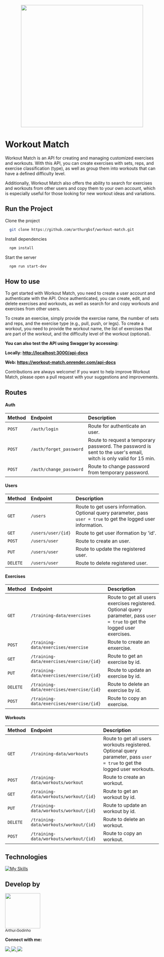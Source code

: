 
<p align="center">
  <a href="https://academy.mjvinnovation.com/br/mjvschool/">
    <img width=400px src="https://content.mjvinnovation.com/hubfs/MJV%20School/Logo%20School.jpeg"/>
  </a>
</p> 



# Workout Match

Workout Match is an API for creating and managing customized exercises and workouts. With this API, you can create exercises with sets, reps, and exercise classification (type), as well as group them into workouts that can have a defined difficulty level.

Additionally, Workout Match also offers the ability to search for exercises and workouts from other users and copy them to your own account, which is especially useful for those looking for new workout ideas and variations.

<!--
<p align="center">
<img src="http://img.shields.io/static/v1?label=STATUS&message=UNDER%20MAINTENANCE&color=GREEN&style=for-the-badge"/>
</p>
-->

## Run the Project

Clone the project

```bash
  git clone https://github.com/arthurgbsf/workout-match.git
```

Install dependencies

```bash
  npm install
```

Start the server

```bash
  npm run start-dev
```


## How to use 

To get started with Workout Match, you need to create a user account and authenticate with the API. Once authenticated, you can create, edit, and delete exercises and workouts, as well as search for and copy workouts and exercises from other users.

To create an exercise, simply provide the exercise name, the number of sets and reps, and the exercise type (e.g., pull, push, or legs). To create a workout, you need to provide the workout name, the list of exercises that are part of the workout, and the difficulty level of the workout (optional).

<strong> 
  <p>
    You can also test the API using Swagger by accessing:
  </p>
  <p>
    Locally: <a href="http://localhost:3000/api-docs">http://localhost:3000/api-docs</a>
  </p>
  <p>
    Web: <a href="https://workout-match.onrender.com/api-docs"> https://workout-match.onrender.com/api-docs </a>
  </p>
</strong>


Contributions are always welcome! If you want to help improve Workout Match, please open a pull request with your suggestions and improvements.
## Routes

#### Auth

| Method    | Endpoint | Description                |
| :-------- | :------- | :------------------------- |
| `POST`    | `/auth/login` | Route for authenticate an user. |
|`POST`| `/auth/forget_password`| Route to request a temporary password. The password is sent to the user's email, witch is only valid for 15 min. |
|`POST`| `/auth/change_password`| Route to change password from temporary password.|

#### Users

| Method    | Endpoint | Description                |
| :-------- | :------- | :------------------------- |
|`GET`| `/users`| Route to get users information. Optional query parameter, pass `user = true` to get the logged user information. |
|`GET`| `/users/user/{id}`| Route to get user iformation by 'id'.|
| `POST`    | `/users/user` | Route to create an user.|
| `PUT`    | `/users/user` | Route to update the registered user.|
| `DELETE`    | `/users/user` | Route to delete registered user.|


#### Exercises

| Method    | Endpoint | Description                |
| :-------- | :------- | :------------------------- |
| `GET`    | `/training-data/exercises` | Route to get all users exercises registered. Optional query parameter, pass `user = true` to get the logged user exercises.|
|`POST`| `/training-data/exercises/exercise`| Route to create an enxercise.|
|`GET`| `/training-data/exercises/exercise/{id}`| Route to get an exercise by id.|
|`PUT`| `/training-data/exercises/exercise/{id}`| Route to update an exercise by id.|
|`DELETE`| `/training-data/exercises/exercise/{id}`| Route to delete an exercise by id.|
|`POST`| `/training-data/exercises/exercise/{id}`| Route to copy an exercise. |



#### Workouts

| Method    | Endpoint | Description                |
| :-------- | :------- | :------------------------- |
| `GET`    | `/training-data/workouts` | Route to get all users workouts registered. Optional query parameter, pass `user = true` to get the logged user workouts.|
|`POST`| `/training-data/workouts/workout`| Route to create an workout.|
|`GET`| `/training-data/workouts/workout/{id}`| Route to get an workout by id.|
|`PUT`| `/training-data/workouts/workout/{id}`| Route to update an workout by id.|
|`DELETE`| `/training-data/workouts/workout/{id}`| Route to delete an workout.|
|`POST`| `/training-data/workouts/workout/{id}`| Route to copy an workout. |



## Technologies

[![My Skills](https://skillicons.dev/icons?i=mongodb,nodejs,express,typescript,javascript&theme=dark)](https://skillicons.dev)

## Develop by

[<img src="https://avatars.githubusercontent.com/u/31219833?v=4" width=115><br><sub>Arthur Godinho</sub>](https://github.com/arthurgbsf) 

<p align="left"><strong>Connect with me:</strong></p>
<p align="left">
  <a href="https://www.linkedin.com/in/arthurgodinhobarbosa">
    <img src="https://skillicons.dev/icons?i=linkedin" />
  </a>
  <a href="https://instagram.com/arthurgbsf">
    <img src="https://skillicons.dev/icons?i=instagram" />
  </a>
  <a href="https://discord.com/users/880631851964837928">
    <img src="https://skillicons.dev/icons?i=discord"/>
  </a>
</p>


